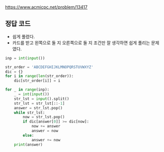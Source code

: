 <https://www.acmicpc.net/problem/13417>

## 정답 코드

- 쉽게 풀렸다.
- 카드를 받고 왼쪽으로 둘 지 오른쪽으로 둘 지 조건만 잘 생각하면 쉽게 풀리는 문제였다.

```py
inp = int(input())

str_order = 'ABCDEFGHIJKLMNOPQRSTUVWXYZ'
dic = {}
for i in range(len(str_order)):
    dic[str_order[i]] = i

for _ in range(inp):
    _ = int(input())
    str_lst = input().split()
    str_lst = str_lst[::-1]
    answer = str_lst.pop()
    while str_lst:
        now = str_lst.pop()
        if dic[answer[0]] >= dic[now]:
            now += answer
            answer = now
        else:
            answer += now
    print(answer)
```